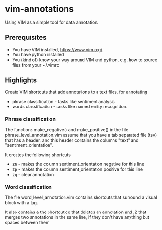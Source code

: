 # vim-annotations

Using VIM as a simple tool for data annotation.

## Prerequisites  

- You have VIM installed, https://www.vim.org/
- You have python installed
- You (kind of) know your way around VIM and python, e.g. how to source files from your ~/.vimrc

## Highlights 

Create VIM shortcuts that add annotations to a text files, for annotating
 - phrase classification - tasks like sentiment analysis
 - words classification - tasks like named entity recognition. 

### Phrase classification

The functions make_negative() and make_positive() in the file phrase_level_annotation.vim assume that you have a tab separated file (tsv) that has a header, and this header contains the columns "text" and "sentiment_orientation".

It creates the following shortcuts

- zn - makes the column sentiment_orientation negative for this line
- zp - makes the column sentiment_orientation positive for this line
- zq - clear annotation

### Word classification

The file word_level_annotation.vim contains shortcuts that surround a visual block with a tag.

It also contains a the shortcut ce that deletes an annotation and ,2 that merges two annotations in the same line, if they don't have anything but spaces between them

